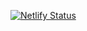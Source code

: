 [![Netlify Status](https://api.netlify.com/api/v1/badges/ee2f1900-203b-4a01-8aaa-d74244b82912/deploy-status)](https://ezanvakti.netlify.app/)
